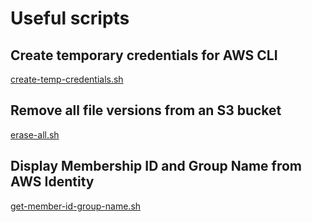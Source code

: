 # Useful scripts

## Create temporary credentials for AWS CLI

[create-temp-credentials.sh](script/create-temp-credentials.sh)

## Remove all file versions from an S3 bucket

[erase-all.sh](script/erase-all.sh)

## Display Membership ID and Group Name from AWS Identity

[get-member-id-group-name.sh](script/get-member-id-group-name.sh)
